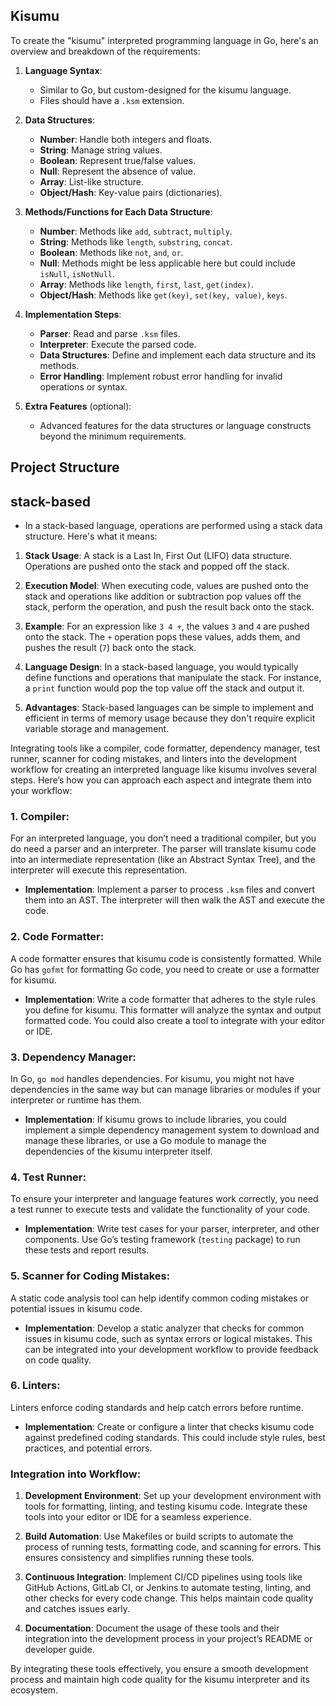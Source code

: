 ## Kisumu

To create the "kisumu" interpreted programming language in Go, here's an overview and breakdown of the requirements:

1. **Language Syntax**:
   - Similar to Go, but custom-designed for the kisumu language.
   - Files should have a `.ksm` extension.

2. **Data Structures**:
   - **Number**: Handle both integers and floats.
   - **String**: Manage string values.
   - **Boolean**: Represent true/false values.
   - **Null**: Represent the absence of value.
   - **Array**: List-like structure.
   - **Object/Hash**: Key-value pairs (dictionaries).

3. **Methods/Functions for Each Data Structure**:
   - **Number**: Methods like `add`, `subtract`, `multiply`.
   - **String**: Methods like `length`, `substring`, `concat`.
   - **Boolean**: Methods like `not`, `and`, `or`.
   - **Null**: Methods might be less applicable here but could include `isNull`, `isNotNull`.
   - **Array**: Methods like `length`, `first`, `last`, `get(index)`.
   - **Object/Hash**: Methods like `get(key)`, `set(key, value)`, `keys`.

4. **Implementation Steps**:
   - **Parser**: Read and parse `.ksm` files.
   - **Interpreter**: Execute the parsed code.
   - **Data Structures**: Define and implement each data structure and its methods.
   - **Error Handling**: Implement robust error handling for invalid operations or syntax.

5. **Extra Features** (optional):
   - Advanced features for the data structures or language constructs beyond the minimum requirements.


## Project Structure


## stack-based
- In a stack-based language, operations are performed using a stack data structure. Here's what it means:

1. **Stack Usage**: A stack is a Last In, First Out (LIFO) data structure. Operations are pushed onto the stack and popped off the stack. 

2. **Execution Model**: When executing code, values are pushed onto the stack and operations like addition or subtraction pop values off the stack, perform the operation, and push the result back onto the stack.

3. **Example**: For an expression like `3 4 +`, the values `3` and `4` are pushed onto the stack. The `+` operation pops these values, adds them, and pushes the result (`7`) back onto the stack.

4. **Language Design**: In a stack-based language, you would typically define functions and operations that manipulate the stack. For instance, a `print` function would pop the top value off the stack and output it.

5. **Advantages**: Stack-based languages can be simple to implement and efficient in terms of memory usage because they don't require explicit variable storage and management.

Integrating tools like a compiler, code formatter, dependency manager, test runner, scanner for coding mistakes, and linters into the development workflow for creating an interpreted language like kisumu involves several steps. Here’s how you can approach each aspect and integrate them into your workflow:

### 1. **Compiler**:

For an interpreted language, you don’t need a traditional compiler, but you do need a parser and an interpreter. The parser will translate kisumu code into an intermediate representation (like an Abstract Syntax Tree), and the interpreter will execute this representation. 

- **Implementation**: Implement a parser to process `.ksm` files and convert them into an AST. The interpreter will then walk the AST and execute the code.

### 2. **Code Formatter**:

A code formatter ensures that kisumu code is consistently formatted. While Go has `gofmt` for formatting Go code, you need to create or use a formatter for kisumu.

- **Implementation**: Write a code formatter that adheres to the style rules you define for kisumu. This formatter will analyze the syntax and output formatted code. You could also create a tool to integrate with your editor or IDE.

### 3. **Dependency Manager**:

In Go, `go mod` handles dependencies. For kisumu, you might not have dependencies in the same way but can manage libraries or modules if your interpreter or runtime has them.

- **Implementation**: If kisumu grows to include libraries, you could implement a simple dependency management system to download and manage these libraries, or use a Go module to manage the dependencies of the kisumu interpreter itself.

### 4. **Test Runner**:

To ensure your interpreter and language features work correctly, you need a test runner to execute tests and validate the functionality of your code.

- **Implementation**: Write test cases for your parser, interpreter, and other components. Use Go’s testing framework (`testing` package) to run these tests and report results.

### 5. **Scanner for Coding Mistakes**:

A static code analysis tool can help identify common coding mistakes or potential issues in kisumu code.

- **Implementation**: Develop a static analyzer that checks for common issues in kisumu code, such as syntax errors or logical mistakes. This can be integrated into your development workflow to provide feedback on code quality.

### 6. **Linters**:

Linters enforce coding standards and help catch errors before runtime.

- **Implementation**: Create or configure a linter that checks kisumu code against predefined coding standards. This could include style rules, best practices, and potential errors.

### **Integration into Workflow**:

1. **Development Environment**: Set up your development environment with tools for formatting, linting, and testing kisumu code. Integrate these tools into your editor or IDE for a seamless experience.

2. **Build Automation**: Use Makefiles or build scripts to automate the process of running tests, formatting code, and scanning for errors. This ensures consistency and simplifies running these tools.

3. **Continuous Integration**: Implement CI/CD pipelines using tools like GitHub Actions, GitLab CI, or Jenkins to automate testing, linting, and other checks for every code change. This helps maintain code quality and catches issues early.

4. **Documentation**: Document the usage of these tools and their integration into the development process in your project’s README or developer guide.

By integrating these tools effectively, you ensure a smooth development process and maintain high code quality for the kisumu interpreter and its ecosystem.
